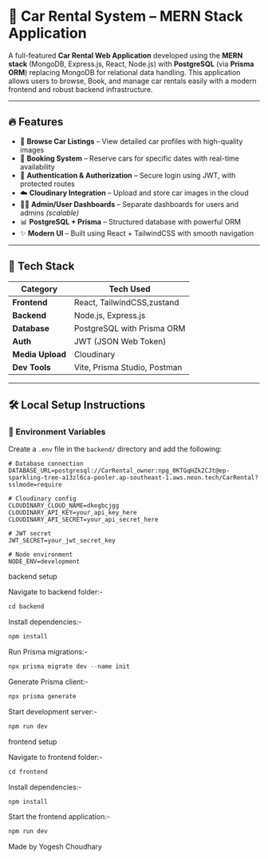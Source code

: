 # 🚗 Car Rental System – MERN Stack Application

A full-featured **Car Rental Web Application** developed using the **MERN stack** (MongoDB, Express.js, React, Node.js) with **PostgreSQL** (via **Prisma ORM**) replacing MongoDB for relational data handling. This application allows users to browse, Book, and manage car rentals easily with a modern frontend and robust backend infrastructure.

---

## 🔥 Features

- 🚙 **Browse Car Listings** – View detailed car profiles with high-quality images  
- 📆 **Booking System** – Reserve cars for specific dates with real-time availability  
- 🔐 **Authentication & Authorization** – Secure login using JWT, with protected routes  
- ☁️ **Cloudinary Integration** – Upload and store car images in the cloud  
- 🧑‍💼 **Admin/User Dashboards** – Separate dashboards for users and admins *(scalable)*  
- 📊 **PostgreSQL + Prisma** – Structured database with powerful ORM  
- ✨ **Modern UI** – Built using React + TailwindCSS with smooth navigation

---

## 🧰 Tech Stack

| Category        | Tech Used                          |
|-----------------|------------------------------------|
| **Frontend**    | React, TailwindCSS,zustand         |
| **Backend**     | Node.js, Express.js                |
| **Database**    | PostgreSQL with Prisma ORM         |
| **Auth**        | JWT (JSON Web Token)               |
| **Media Upload**| Cloudinary                         |
| **Dev Tools**   | Vite, Prisma Studio, Postman       |

---

## 🛠️ Local Setup Instructions

### 🔐 Environment Variables

Create a `.env` file in the `backend/` directory and add the following:

```env
# Database connection
DATABASE_URL=postgresql://CarRental_owner:npg_0KTGqHZk2CJt@ep-sparkling-tree-a13zl6ca-pooler.ap-southeast-1.aws.neon.tech/CarRental?sslmode=require

# Cloudinary config
CLOUDINARY_CLOUD_NAME=dkegbcjgg
CLOUDINARY_API_KEY=your_api_key_here
CLOUDINARY_API_SECRET=your_api_secret_here

# JWT secret
JWT_SECRET=your_jwt_secret_key

# Node environment
NODE_ENV=development
```

backend setup

Navigate to backend folder:-
``` js
cd backend
```

Install dependencies:-
```js
npm install
```

Run Prisma migrations:-
```js
npx prisma migrate dev --name init
```

Generate Prisma client:-
```js
npx prisma generate
```

Start development server:-
```js
npm run dev
```

frontend setup

Navigate to frontend folder:-
```js
cd frontend
```

Install dependencies:-
```js
npm install
```

Start the frontend application:-
```js
npm run dev
```

Made by Yogesh Choudhary